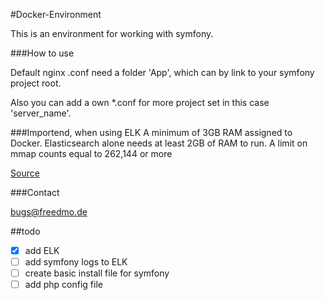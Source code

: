 #Docker-Environment

This is an environment for working with symfony.


###How to use

Default nginx .conf need a folder 'App', which can by link to your symfony project root.

Also you can add a own *.conf for more project set in this case 'server_name'.


###Importend, when using ELK
A minimum of 3GB RAM assigned to Docker.
Elasticsearch alone needs at least 2GB of RAM to run.
A limit on mmap counts equal to 262,144 or more

[Source](http://elk-docker.readthedocs.io/#prerequisites)

###Contact

bugs@freedmo.de

##todo
- [x] add ELK
- [ ] add symfony logs to ELK
- [ ] create basic install file for symfony
- [ ] add php config file
